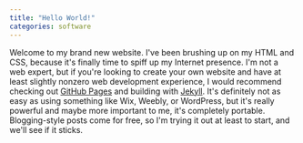 ```yaml
---
title: "Hello World!"
categories: software
---
```


Welcome to my brand new website. I've been brushing up on my HTML and CSS, because it's finally time to spiff up my Internet presence.
I'm not a web expert, but if you're looking to create your own website and have at least slightly nonzero web development experience,
I would recommend checking out [GitHub Pages](https://pages.github.com/) and building with [Jekyll](https://jekyllrb.com/).
It's definitely not as easy as using something like Wix, Weebly, or WordPress, but it's really powerful and maybe
more important to me, it's completely portable. Blogging-style posts come for free, so I'm trying it out at least to start, 
and we'll see if it sticks.

